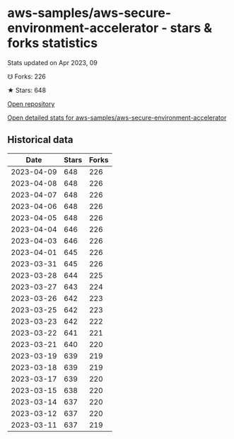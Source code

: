 # aws-samples/aws-secure-environment-accelerator - stars & forks statistics

Stats updated on Apr 2023, 09

☋ Forks: 226

★ Stars: 648

[Open repository](https://github.com/aws-samples/aws-secure-environment-accelerator)

[Open detailed stats for aws-samples/aws-secure-environment-accelerator](https://reviewgithub.com/rep/aws-samples/aws-secure-environment-accelerator)

## Historical data
| Date | Stars | Forks |
|------|-------|-------|
| 2023-04-09 | 648 | 226 | 
| 2023-04-08 | 648 | 226 | 
| 2023-04-07 | 648 | 226 | 
| 2023-04-06 | 648 | 226 | 
| 2023-04-05 | 648 | 226 | 
| 2023-04-04 | 646 | 226 | 
| 2023-04-03 | 646 | 226 | 
| 2023-04-01 | 645 | 226 | 
| 2023-03-31 | 645 | 226 | 
| 2023-03-28 | 644 | 225 | 
| 2023-03-27 | 643 | 224 | 
| 2023-03-26 | 642 | 223 | 
| 2023-03-25 | 642 | 223 | 
| 2023-03-23 | 642 | 222 | 
| 2023-03-22 | 641 | 221 | 
| 2023-03-21 | 640 | 220 | 
| 2023-03-19 | 639 | 219 | 
| 2023-03-18 | 639 | 219 | 
| 2023-03-17 | 639 | 220 | 
| 2023-03-15 | 638 | 220 | 
| 2023-03-14 | 637 | 220 | 
| 2023-03-12 | 637 | 220 | 
| 2023-03-11 | 637 | 219 | 

